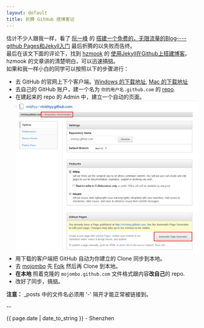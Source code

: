 ```yaml
---
layout: default
title: 折腾 GitHub 搭博客记
---
```


估计不少人跟我一样，看了 [阮一峰](ruanyifeng.com) 的 [搭建一个免费的，无限流量的Blog----github Pages和Jekyll入门](http://www.wumii.com/item/3LgSyDNH) 最后折腾的以失败而告终。  
最后在该文下面的评论下，找到 [hzmook](http://hzmook.github.com) 的 [使用Jekyll在Github上搭建博客](http://hzmook.github.com/2012/07/01/use-jekyll-build-blog-on-github.html)。hzmook 的文章讲的清楚明白，可以迅速搞掂。  
如果和我一样小白的同学可以按照以下的步骤进行：  
* 去 GitHub 的官网上下个客户端。[Windows 的下载地址](http://windows.github.com/), [Mac 的下载地址](http://mac.github.com/)  
* 去自己的 GitHub 账户，建一个名为 `你的用户名.github.com` 的 [repo](https://help.github.com/articles/create-a-repo).  
* 在建起来的 repo 的 Admin 中，建立一个自动的页面。  
![Alt 点击按钮创建自动的 Page](\image\QQ截图20120907122107.png) 
* 用下载的客户端把 GitHub 自动为你建立的 Clone 同步到本地。  
* 去 [mojombo](https://github.com/mojombo/mojombo.github.com) 先 [Folk](https://help.github.com/articles/fork-a-repo) 然后再 Clone 到本地。  
* **在本地** 照着克隆的 `mojombo.github.com` 文件格式跟内容**改自己**的 repo.  
* 改好了同步，搞掂。 
  
**注意：** _posts 中的文件名必须用 '-' 隔开才能正常被链接到。

--
<p class="meta">{{ page.date | date_to_string }} - Shenzhen</p>